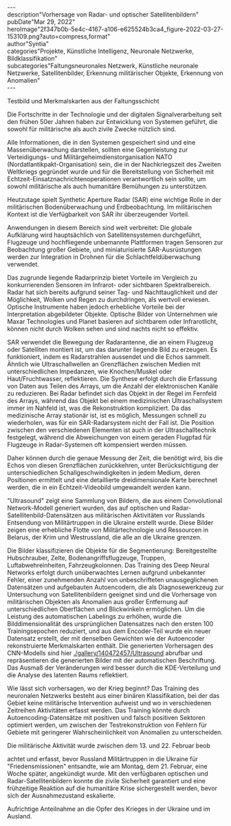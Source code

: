 \---  
description"Vorhersage von Radar- und optischer Satellitenbildern"   
pubDate"Mar 29, 2022"   
heroImage"2f347b0b-5e4c-4167-a106-e625524b3ca4_figure-2022-03-27-153109.png?auto=compress,format"   
author"Syntia"   
categories"Projekte, Künstliche Intelligenz, Neuronale Netzwerke, Bildklassifikation"   
subcategories"Faltungsneuronales Netzwerk, Künstliche neuronale Netzwerke, Satellitenbilder, Erkennung militärischer Objekte, Erkennung von Anomalien"   
\---  

Testbild und Merkmalskarten aus der Faltungsschicht

Die Fortschritte in der Technologie und der digitalen Signalverarbeitung seit den frühen 50er Jahren haben zur Entwicklung von Systemen geführt, die sowohl für militärische als auch zivile Zwecke nützlich sind.

Alle Informationen, die in den Systemen gespeichert sind und eine Massenüberwachung darstellen, sollten eine Gegenleistung zur Verteidigungs- und Militärgeheimdienstorganisation NATO (Nordatlantikpakt-Organisation) sein, die in der Nachkriegszeit des Zweiten Weltkriegs gegründet wurde und für die Bereitstellung von Sicherheit mit Echtzeit-Einsatznachrichtenoperationen verantwortlich sein sollte, um sowohl militärische als auch humanitäre Bemühungen zu unterstützen.

Heutzutage spielt Synthetic Aperture Radar (SAR) eine wichtige Rolle in der militärischen Bodenüberwachung und Erdbeobachtung. Im militärischen Kontext ist die Verfügbarkeit von SAR ihr überzeugender Vorteil.

Anwendungen in diesem Bereich sind weit verbreitet: Die globale Aufklärung wird hauptsächlich von Satellitensystemen durchgeführt, Flugzeuge und hochfliegende unbemannte Plattformen tragen Sensoren zur Beobachtung großer Gebiete, und miniaturisierte SAR-Ausrüstungen werden zur Integration in Drohnen für die Schlachtfeldüberwachung verwendet.

Das zugrunde liegende Radarprinzip bietet Vorteile im Vergleich zu konkurrierenden Sensoren im Infrarot- oder sichtbaren Spektralbereich. Radar hat sich bereits aufgrund seiner Tag- und Nachttauglichkeit und der Möglichkeit, Wolken und Regen zu durchdringen, als wertvoll erwiesen. Optische Instrumente haben jedoch erhebliche Vorteile bei der Interpretation abgebildeter Objekte. Optische Bilder von Unternehmen wie Maxar Technologies und Planet basieren auf sichtbarem oder Infrarotlicht, können nicht durch Wolken sehen und sind nachts nicht so effektiv.

SAR verwendet die Bewegung der Radarantenne, die an einem Flugzeug oder Satelliten montiert ist, um das darunter liegende Bild zu erzeugen. Es funktioniert, indem es Radarstrahlen aussendet und die Echos sammelt. Ähnlich wie Ultraschallwellen an Grenzflächen zwischen Medien mit unterschiedlichen Impedanzen, wie Knochen/Muskel oder Haut/Fruchtwasser, reflektieren. Die Synthese erfolgt durch die Erfassung von Daten aus Teilen des Arrays, um die Anzahl der elektronischen Kanäle zu reduzieren. Bei Radar befindet sich das Objekt in der Regel im Fernfeld des Arrays, während das Objekt bei einem medizinischen Ultraschallsystem immer im Nahfeld ist, was die Rekonstruktion kompliziert. Da das medizinische Array stationär ist, ist es möglich, Messungen schnell zu wiederholen, was für ein SAR-Radarsystem nicht der Fall ist. Die Position zwischen den verschiedenen Elementen ist auch in der Ultraschalltechnik festgelegt, während die Abweichungen von einem geraden Flugpfad für Flugzeuge in Radar-Systemen oft kompensiert werden müssen.

Daher können durch die genaue Messung der Zeit, die benötigt wird, bis die Echos von diesen Grenzflächen zurückkehren, unter Berücksichtigung der unterschiedlichen Schallgeschwindigkeiten in jedem Medium, deren Positionen ermittelt und eine detaillierte dreidimensionale Karte berechnet werden, die in ein Echtzeit-Videobild umgewandelt werden kann.

"Ultrasound" zeigt eine Sammlung von Bildern, die aus einem Convolutional Network-Modell generiert wurden, das auf optischen und Radar-Satellitenbild-Datensätzen aus militärischen Aktivitäten vor Russlands Entsendung von Militärtruppen in die Ukraine erstellt wurde. Diese Bilder zeigen eine erhebliche Flotte von Militärtechnologie und Ressourcen in Belarus, der Krim und Westrussland, die alle an die Ukraine grenzen.

Die Bilder klassifizieren die Objekte für die Segmentierung: Bereitgestellte Hubschrauber, Zelte, Bodenangriffsflugzeuge, Truppen, Luftabwehreinheiten, Fahrzeugkolonnen. Das Training des Deep Neural Networks erfolgt durch unüberwachtes Lernen aufgrund unbekannter Fehler, einer zunehmenden Anzahl von unbeschrifteten unausgeglichenen Datensätzen und aufgebauten Autoencodern, die als Diagnosewerkzeug zur Untersuchung von Satellitenbildern geeignet sind und die Vorhersage von militärischen Objekten als Anomalien aus großer Entfernung auf unterschiedlichen Oberflächen und Blickwinkeln ermöglichen. Um die Leistung des automatischen Labelings zu erhöhen, wurde die Bilddimensionalität des ursprünglichen Datensatzes nach den ersten 100 Trainingsepochen reduziert, und aus dem Encoder-Teil wurde ein neuer Datensatz erstellt, der mit denselben Gewichten wie der Autoencoder rekonstruierte Merkmalskarten enthält. Die generierten Vorhersagen des CNN-Modells sind hier [./gallery/140472457/Ultrasound](https://www.behance.net/gallery/140472457/Ultrasound) abrufbar und repräsentieren die generierten Bilder mit der automatischen Beschriftung. Das Ausmaß der Veränderungen wird besser durch die KDE-Verteilung und die Analyse des latenten Raums reflektiert.

Wie lässt sich vorhersagen, wo der Krieg beginnt? Das Training des neuronalen Netzwerks besteht aus einer binären Klassifikation, bei der das Gebiet keine militärische Intervention aufweist und wo in verschiedenen Zeitreihen Aktivitäten erfasst werden. Das Training könnte durch Autoencoding-Datensätze mit positiven und falsch positiven Sektoren optimiert werden, um zwischen der Testrekonstruktion von Fehlern für Gebiete mit geringerer Wahrscheinlichkeit von Anomalien zu unterscheiden.

Die militärische Aktivität wurde zwischen dem 13. und 22. Februar beob

achtet und erfasst, bevor Russland Militärtruppen in die Ukraine für "Friedensmissionen" entsandte, wie am Montag, dem 21. Februar, eine Woche später, angekündigt wurde. Mit den verfügbaren optischen und Radar-Satellitenbildern konnte die zivile Sicherheit garantiert und eine frühzeitige Reaktion auf die humanitäre Krise sichergestellt werden, bevor sich der Ausnahmezustand eskalierte.

Aufrichtige Anteilnahme an die Opfer des Krieges in der Ukraine und im Ausland.